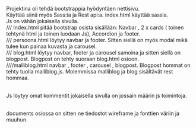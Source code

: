 Projektina oli tehdä bootstrappia hyödyntäen nettisivu.<br>
Käyttää siinä myös Sass:ia ja Rest api:a.
index.html käyttää sassia.<br>
Js on vähän jokaisella sivulla. <br>/// Index.html pitää bootstrap osista sisällään: Navbar , 2 x cards ( toinen tehtynä html ja toinen luodaan Js), Accordion ja footer.<br>
/// persoona.html löytyy navbar ja footer. Sitten siellä on myös modal mikä tulee kun painaa kuvasta ja carousel.<br>
/// blog.html löytyy navbar, footer ja carousel samoina ja sitten siellä on blogpost. Blogpost on tehty suoraan blog.html osioon.<br>
////malliblog.html navbar , footer , carousel , blogpost. Blogpost hommat on tehty tuolla malliblog.js. Molemmissa malliblog ja blog sisältävät rest hommaa.<br><br>

Js löytyy omat kommentit jokaisella sivulla on jossain määrin js toimintoja.<br><br>

documents osiossa on sitten ne tiedostot wireframe ja fonttien väriin ja muuhun.